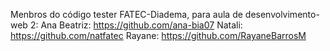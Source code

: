 Menbros do código tester FATEC-Diadema, para aula de desenvolvimento-web 2:
Ana Beatriz: https://github.com/ana-bia07
Natali: https://github.com/natfatec
Rayane: https://github.com/RayaneBarrosM

